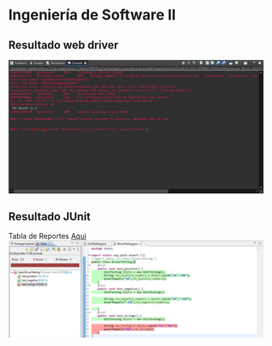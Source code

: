 # Ingeniería de Software II
## Resultado web driver
![Screenshot](webdriver.png)
## Resultado JUnit
Tabla de Reportes [Aqui](https://docs.google.com/spreadsheets/d/1kbBmYiUXqMQ1Eg2dudlTPZvljsmC9koF0v-TDNSgE78/edit?usp=sharing)
![Screenshot](junit_report.png)
